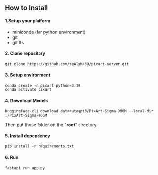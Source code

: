## How to Install

#### 1.Setup your platform
-   miniconda (for python environment)
-   git
-   git lfs

#### 2. Clone repository
```
git clone https://github.com/reAlpha39/pixart-server.git
```

#### 3. Setup environment
```
conda create -n pixart python=3.10
conda activate pixart
```

#### 4. Download Models
```
huggingface-cli download dataautogpt3/PixArt-Sigma-900M --local-dir ./PixArt-Sigma-900M
```

Then put those folder on the "**root**" directory

#### 5. Install dependency
```
pip install -r requirements.txt
```

#### 6. Run
```
fastapi run app.py
```
